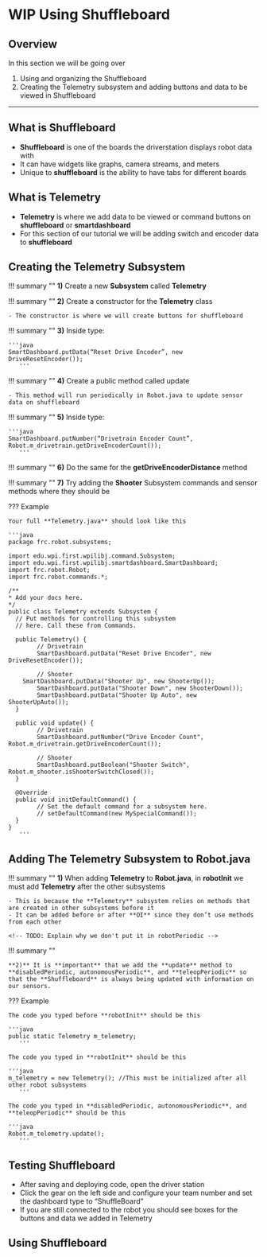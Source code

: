# **WIP** Using Shuffleboard

<!-- ![Image Title](imageURL)  -->

## Overview

In this section we will be going over

1. Using and organizing the Shuffleboard
2. Creating the Telemetry subsystem and adding buttons and data to be viewed in Shuffleboard

***

## What is Shuffleboard

- **Shuffleboard** is one of the boards the driverstation displays robot data with
- It can have widgets like graphs, camera streams, and meters
- Unique to **shuffleboard** is the ability to have tabs for different boards

## What is Telemetry

- **Telemetry** is where we add data to be viewed or command buttons on **shuffleboard** or **smartdashboard** 
- For this section of our tutorial we will be adding switch and encoder data to **shuffleboard**

## Creating the Telemetry Subsystem

!!! summary ""
    **1)** Create a new **Subsystem** called **Telemetry**
    
!!! summary ""
    **2)** Create a constructor for the **Telemetry** class
    
    - The constructor is where we will create buttons for shuffleboard
    
!!! summary ""
    **3)** Inside type: 
    
    '''java
    SmartDashboard.putData(“Reset Drive Encoder”, new DriveResetEncoder());
       '''
       
!!! summary ""
    **4)** Create a public method called update
    
    - This method will run periodically in Robot.java to update sensor data on shuffleboard
    
!!! summary "" 
    **5)** Inside type: 
    
    '''java 
    SmartDashboard.putNumber(“Drivetrain Encoder Count”, Robot.m_drivetrain.getDriveEncoderCount());
       '''
       
!!! summary ""
    **6)** Do the same for the **getDriveEncoderDistance** method
    
!!! summary ""
    **7)** Try adding the **Shooter** Subsystem commands and sensor methods where they should be
    
??? Example 

	Your full **Telemetry.java** should look like this
	
	'''java
	package frc.robot.subsystems;

	import edu.wpi.first.wpilibj.command.Subsystem;
	import edu.wpi.first.wpilibj.smartdashboard.SmartDashboard;
	import frc.robot.Robot;
	import frc.robot.commands.*;

	/**
 	* Add your docs here.
 	*/
	public class Telemetry extends Subsystem {
  	  // Put methods for controlling this subsystem
  	  // here. Call these from Commands.

  	  public Telemetry() {
    	    // Drivetrain
    	    SmartDashboard.putData("Reset Drive Encoder", new DriveResetEncoder());

    	    // Shooter
   	    SmartDashboard.putData("Shooter Up", new ShooterUp());
    	    SmartDashboard.putData("Shooter Down", new ShooterDown());
    	    SmartDashboard.putData("Shooter Up Auto", new ShooterUpAuto());
  	  }

  	  public void update() {
    	    // Drivetrain
    	    SmartDashboard.putNumber("Drive Encoder Count", Robot.m_drivetrain.getDriveEncoderCount());

    	    // Shooter
    	    SmartDashboard.putBoolean("Shooter Switch", Robot.m_shooter.isShooterSwitchClosed());
  	  }

  	  @Override
  	  public void initDefaultCommand() {
    	    // Set the default command for a subsystem here.
    	    // setDefaultCommand(new MySpecialCommand());
  	  }
	}
  	   '''
	   
## Adding The Telemetry Subsystem to Robot.java

!!! summary ""
    **1)** When adding **Telemetry** to **Robot.java**, in **robotInit** we must add **Telemetry** after the other subsystems
  
    - This is because the **Telemetry** subsystem relies on methods that are created in other subsystems before it
    - It can be added before or after **OI** since they don’t use methods from each other

    <!-- TODO: Explain why we don't put it in robotPeriodic -->

!!! summary ""

    **2)** It is **important** that we add the **update** method to **disabledPeriodic, autonomousPeriodic**, and **teleopPeriodic** so that the **Shuffleboard** is always being updated with information on our sensors.

??? Example

	The code you typed before **robotInit** should be this
	
	'''java
	public static Telemetry m_telemetry; 
	   '''
	  
	The code you typed in **robotInit** should be this
	
	'''java
	m_telemetry = new Telemetry(); //This must be initialized after all other robot subsystems
	   '''
	   
	The code you typed in **disabledPeriodic, autonomousPeriodic**, and **teleopPeriodic** should be this
	
	'''java
	Robot.m_telemetry.update();
	   '''
	   
## Testing Shuffleboard

<!-- TODO: Add pictures for this section -->

- After saving and deploying code, open the driver station
- Click the gear on the left side and configure your team number and set the dashboard type to “ShuffleBoard”
- If you are still connected to the robot you should see boxes for the buttons and data we added in Telemetry

## Using Shuffleboard

<!-- TODO: Add information and pictures on how to use tabs, group widgets together, saving layouts, etc -->
